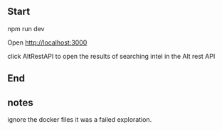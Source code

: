 
## Start

npm run dev


Open [http://localhost:3000](http://localhost:3000) 

click  AltRestAPI to open the results of searching intel in the Alt rest API 

## End 

## notes 
ignore the docker files it was a failed exploration. 




